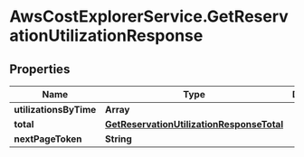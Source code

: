 # AwsCostExplorerService.GetReservationUtilizationResponse

## Properties

Name | Type | Description | Notes
------------ | ------------- | ------------- | -------------
**utilizationsByTime** | **Array** |  | 
**total** | [**GetReservationUtilizationResponseTotal**](GetReservationUtilizationResponseTotal.md) |  | [optional] 
**nextPageToken** | **String** |  | [optional] 


